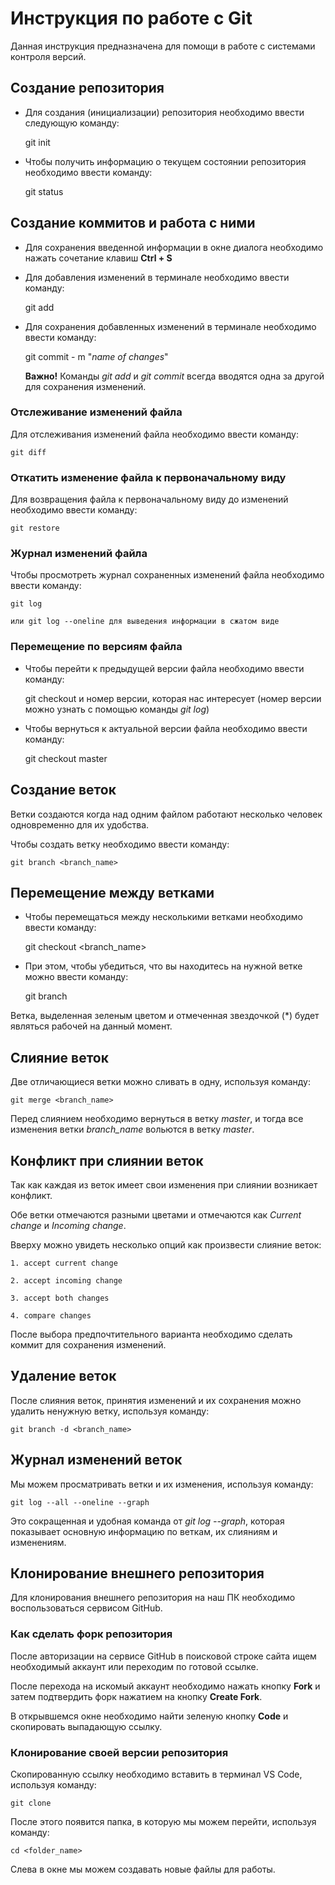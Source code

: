 # Инструкция по работе с Git 

Данная инструкция предназначена для помощи в работе с системами контроля версий.

## Создание репозитория

* Для создания (инициализации) репозитория необходимо ввести следующую команду: 

    git init

* Чтобы получить информацию о текущем состоянии репозитория необходимо ввести команду: 

    git status

## Создание коммитов и работа с ними

* Для сохранения введенной информации в окне диалога необходимо нажать сочетание клавиш **Ctrl + S**

* Для добавления изменений в терминале необходимо ввести команду: 

    git add

* Для сохранения добавленных изменений в терминале необходимо ввести команду: 

    git commit - m "*name of changes*"

    **Важно!** Команды *git add* и *git commit* всегда вводятся одна за другой для сохранения изменений.

### Отслеживание изменений файла

Для отслеживания изменений файла необходимо ввести команду:

    git diff

### Откатить изменение файла к первоначальному виду

Для возвращения файла к первоначальному виду до изменений необходимо ввести команду: 

    git restore

### Журнал изменений файла 

Чтобы просмотреть журнал сохраненных изменений файла необходимо ввести команду: 

    git log 

    или git log --oneline для выведения информации в сжатом виде
    
### Перемещение по версиям файла

* Чтобы перейти к предыдущей версии файла необходимо ввести команду:

    git checkout и номер версии, которая нас интересует (номер версии можно узнать с помощью команды *git log*)

* Чтобы вернуться к актуальной версии файла необходимо ввести команду: 

    git checkout master

## Создание веток

Ветки создаются когда над одним файлом работают несколько человек одновременно для их удобства.

Чтобы создать ветку необходимо ввести команду: 

    git branch <branch_name>

## Перемещение между ветками

* Чтобы перемещаться между несколькими ветками необходимо ввести команду:

    git checkout <branch_name>

* При этом, чтобы убедиться, что вы находитесь на нужной ветке можно ввести команду:

    git branch

Ветка, выделенная зеленым цветом и отмеченная звездочкой (*) будет являться рабочей на данный момент.

## Слияние веток 

Две отличающиеся ветки можно сливать в одну, используя команду: 

    git merge <branch_name>

Перед слиянием необходимо вернуться в ветку *master*, и тогда все изменения ветки *branch_name* вольются в ветку *master*.

## Конфликт при слиянии веток 

Так как каждая из веток имеет свои изменения при слиянии возникает конфликт. 

Обе ветки отмечаются разными цветами и отмечаются как *Current change* и *Incoming change*.

Вверху можно увидеть несколько опций как произвести слияние веток: 

    1. accept current change

    2. accept incoming change

    3. accept both changes 

    4. compare changes 

После выбора предпочтительного варианта необходимо сделать коммит для сохранения изменений. 

## Удаление веток 

После слияния веток, принятия изменений и их сохранения можно удалить ненужную ветку, используя команду: 

    git branch -d <branch_name>
 
## Журнал изменений веток

Мы можем просматривать ветки и их изменения, используя команду:

    git log --all --oneline --graph

Это сокращенная и удобная команда от *git log --graph*, которая показывает основную информацию по веткам, их слияниям и изменениям.

## Клонирование внешнего репозитория

Для клонирования внешнего репозитория на наш ПК необходимо воспользоваться сервисом GitHub.

### Как сделать форк репозитория

После авторизации на сервисе GitHub в поисковой строке сайта ищем необходимый аккаунт или переходим по готовой ссылке.

После перехода на искомый аккаунт необходимо нажать кнопку **Fork** и затем подтвердить форк нажатием на кнопку **Create Fork**. 

В открывшемся окне необходимо найти зеленую кнопку **Code** и скопировать выпадающую ссылку. 

### Клонирование своей версии репозитория

Скопированную ссылку необходимо вставить в терминал VS Code, используя команду:

    git clone

После этого появится папка, в которую мы можем перейти, используя команду: 

    cd <folder_name>

Слева в окне мы можем создавать новые файлы для работы.
